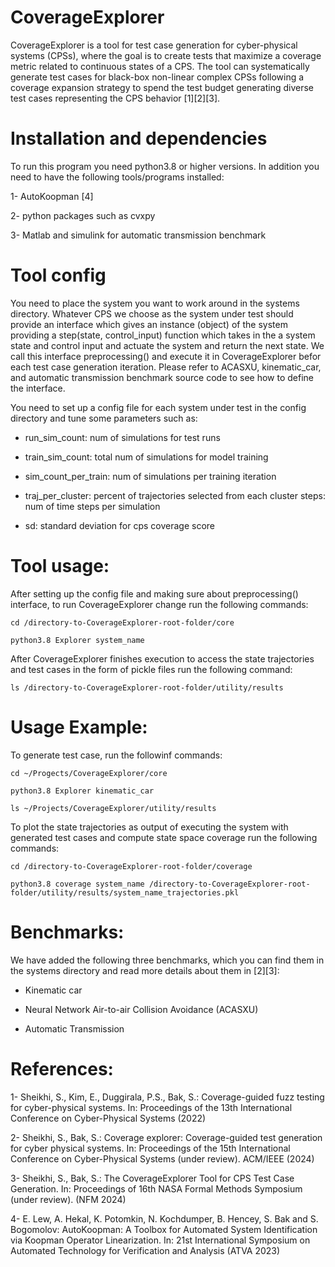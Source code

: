 # CoverageExplorer
CoverageExplorer is a tool for test case generation for cyber-physical
systems (CPSs), where the goal is to create tests that maximize a coverage
metric related to continuous states of a CPS.  The tool can systematically
generate test cases for black-box non-linear complex CPSs following a
coverage expansion strategy to spend the test budget generating diverse
test cases representing the CPS behavior [1][2][3].

# Installation and dependencies
To run this program you need python3.8 or higher versions. In addition you
need to have the following tools/programs installed: 

1- AutoKoopman [4] 

2- python packages such as cvxpy

3- Matlab and simulink for automatic transmission benchmark 

# Tool config
You need to place the system you want to work around in the systems
directory. Whatever CPS we choose as the system under test should provide
an interface which gives an instance (object) of the system providing a
step(state, control_input) function which takes in the a system state and
control input and actuate the system and return the next state. We call
this interface preprocessing() and execute it in CoverageExplorer befor
each test case  generation iteration. Please refer to ACASXU,
kinematic_car, and automatic transmission benchmark source code to see how
to define the interface.

You need to set up a config file for each system under test in the config
directory and tune some parameters such as:
        
- run_sim_count: num of simulations for test runs 

- train_sim_count: total num of simulations for model training 

- sim_count_per_train: num of simulations per training iteration 

- traj_per_cluster: percent of trajectories selected from each cluster steps: num of time steps per simulation 

- sd: standard deviation for cps coverage score


# Tool usage:
	
After setting up the config file and making sure about preprocessing()
interface, to run CoverageExplorer change run the following commands:

``` 
cd /directory-to-CoverageExplorer-root-folder/core

python3.8 Explorer system_name
```
	
        
After CoverageExplorer finishes execution to access the state trajectories
and test cases in the form of pickle files run the following command:

```        
ls /directory-to-CoverageExplorer-root-folder/utility/results
````

# Usage Example:

To generate test case, run the followinf commands:

```	
cd ~/Progects/CoverageExplorer/core

python3.8 Explorer kinematic_car

ls ~/Projects/CoverageExplorer/utility/results
```	
	
To plot the state trajectories as output of executing the system with
generated test cases and compute state space coverage run the following
commands:

```
cd /directory-to-CoverageExplorer-root-folder/coverage

python3.8 coverage system_name /directory-to-CoverageExplorer-root-folder/utility/results/system_name_trajectories.pkl
```

# Benchmarks:
	
We have added the following three benchmarks, which you can find them in
the systems directory and read more details about them in [2][3]:
	
- Kinematic car
  
- Neural Network Air-to-air Collision Avoidance (ACASXU)
  
- Automatic Transmission

# References:
	
1- Sheikhi, S., Kim, E., Duggirala, P.S., Bak, S.: Coverage-guided fuzz
testing for cyber-physical systems. In: Proceedings of the 13th
International Conference on Cyber-Physical Systems (2022)
	
2- Sheikhi, S., Bak, S.: Coverage explorer: Coverage-guided test generation
for cyber physical systems. In: Proceedings of the 15th International
Conference on Cyber-Physical Systems (under review). ACM/IEEE (2024)
	   
3- Sheikhi, S., Bak, S.: The CoverageExplorer Tool for CPS Test Case
Generation. In: Proceedings of 16th NASA Formal Methods Symposium (under
review). (NFM 2024)
	
4- E. Lew, A. Hekal, K. Potomkin, N. Kochdumper, B. Hencey, S. Bak and S.
Bogomolov: AutoKoopman: A Toolbox for Automated System Identification via
Koopman Operator Linearization. In: 21st International Symposium on
Automated Technology for Verification and Analysis (ATVA 2023)
